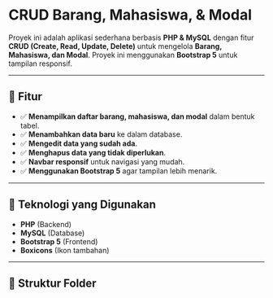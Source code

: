 # CRUD Barang, Mahasiswa, & Modal

Proyek ini adalah aplikasi sederhana berbasis **PHP & MySQL** dengan fitur **CRUD (Create, Read, Update, Delete)** untuk mengelola **Barang, Mahasiswa, dan Modal**. Proyek ini menggunakan **Bootstrap 5** untuk tampilan responsif.

---

## 📌 Fitur
- ✅ **Menampilkan daftar barang, mahasiswa, dan modal** dalam bentuk tabel.
- ✅ **Menambahkan data baru** ke dalam database.
- ✅ **Mengedit data yang sudah ada**.
- ✅ **Menghapus data yang tidak diperlukan**.
- ✅ **Navbar responsif** untuk navigasi yang mudah.
- ✅ **Menggunakan Bootstrap 5** agar tampilan lebih menarik.

---

## 🚀 Teknologi yang Digunakan
- **PHP** (Backend)
- **MySQL** (Database)
- **Bootstrap 5** (Frontend)
- **Boxicons** (Ikon tambahan)

---

## 📂 Struktur Folder
